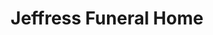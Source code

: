 ---
title: "Jeffress Funeral Home"
url: /brookneal/jeffress-funeral-home/
shop: funeral directors
---